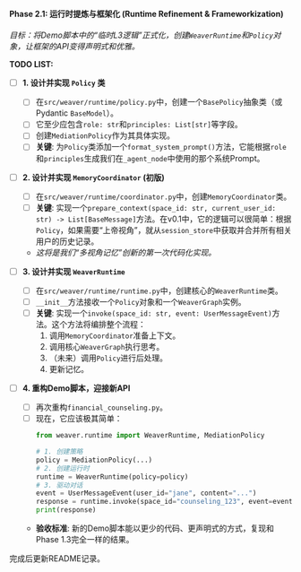 #### **Phase 2.1: 运行时提炼与框架化 (Runtime Refinement & Frameworkization)**

*目标：将Demo脚本中的“临时L3逻辑”正式化，创建`WeaverRuntime`和`Policy`对象，让框架的API变得声明式和优雅。*

**TODO LIST:**

- [ ] **1. 设计并实现 `Policy` 类**
    - [ ] 在`src/weaver/runtime/policy.py`中，创建一个`BasePolicy`抽象类（或Pydantic `BaseModel`）。
    - [ ] 它至少应包含`role: str`和`principles: List[str]`等字段。
    - [ ] 创建`MediationPolicy`作为其具体实现。
    - [ ] **关键**: 为`Policy`类添加一个`format_system_prompt()`方法，它能根据`role`和`principles`生成我们在`_agent_node`中使用的那个系统Prompt。

- [ ] **2. 设计并实现 `MemoryCoordinator` (初版)**
    - [ ] 在`src/weaver/runtime/coordinator.py`中，创建`MemoryCoordinator`类。
    - [ ] **关键**: 实现一个`prepare_context(space_id: str, current_user_id: str) -> List[BaseMessage]`方法。在v0.1中，它的逻辑可以很简单：根据`Policy`，如果需要“上帝视角”，就从`session_store`中获取并合并所有相关用户的历史记录。
    - *这将是我们“多视角记忆”创新的第一次代码化实现。*

- [ ] **3. 设计并实现 `WeaverRuntime`**
    - [ ] 在`src/weaver/runtime/runtime.py`中，创建核心的`WeaverRuntime`类。
    - [ ] `__init__`方法接收一个`Policy`对象和一个`WeaverGraph`实例。
    - [ ] **关键**: 实现一个`invoke(space_id: str, event: UserMessageEvent)`方法。这个方法将编排整个流程：
        1.  调用`MemoryCoordinator`准备上下文。
        2.  调用核心`WeaverGraph`执行思考。
        3.  （未来）调用`Policy`进行后处理。
        4.  更新记忆。

- [ ] **4. 重构Demo脚本，迎接新API**
    - [ ] 再次重构`financial_counseling.py`。
    - [ ] 现在，它应该极其简单：
        ```python
        from weaver.runtime import WeaverRuntime, MediationPolicy
        
        # 1. 创建策略
        policy = MediationPolicy(...)
        # 2. 创建运行时
        runtime = WeaverRuntime(policy=policy)
        # 3. 驱动对话
        event = UserMessageEvent(user_id="jane", content="...")
        response = runtime.invoke(space_id="counseling_123", event=event)
        print(response)
        ```
    - **验收标准**: 新的Demo脚本能以更少的代码、更声明式的方式，复现和Phase 1.3完全一样的结果。

完成后更新README记录。